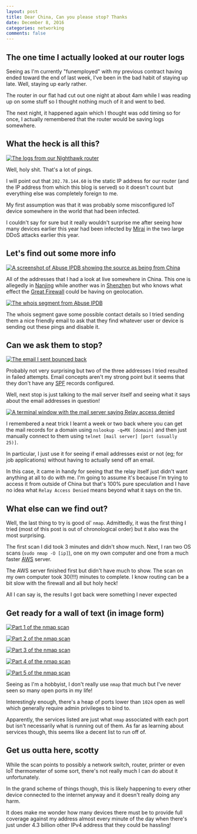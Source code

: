 ```yaml
---
layout: post
title: Dear China, Can you please stop? Thanks
date: December 8, 2016
categories: networking
comments: false
---
```


## The one time I actually looked at our router logs

Seeing as I'm currently "funemployed" with my previous contract having ended toward the end of last week, I've been in the bad habit of staying up late. Well, staying up early rather.

The router in our flat had cut out one night at about 4am while I was reading up on some stuff so I thought nothing much of it and went to bed.

The next night, it happened again which I thought was odd timing so for once, I actually remembered that the router would be saving logs somewhere.

## What the heck is all this?

[![The logs from our Nighthawk router][1]][1]

[1]: /assets/img/china/logs.png

Well, holy shit. That's a lot of pings.

I will point out that `202.78.144.60` is the static IP address for our router (and the IP address from which this blog is served) so it doesn't count but everything else was completely foreign to me.

My first assumption was that it was probably some misconfigured IoT device somewhere in the world that had been infected.

I couldn't say for sure but it really wouldn't surprise me after seeing how many devices earlier this year had been infected by [Mirai](https://en.wikipedia.org/wiki/Mirai_(malware)) in the two large DDoS attacks earlier this year.

## Let's find out some more info

[![A screenshot of Abuse IPDB showing the source as being from China][2]][2]

[2]: /assets/img/china/abuseipdb.png

All of the addresses that I had a look at live somewhere in China. This one is allegedly in [Nanjing](https://en.wikipedia.org/wiki/Nanjing) while another was in [Shenzhen](https://en.wikipedia.org/wiki/Shenzhen) but who knows what effect the [Great Firewall](https://en.wikipedia.org/wiki/Great_Firewall) could be having on geolocation.

[![The whois segment from Abuse IPDB][3]][3]

[3]: /assets/img/china/whois.png

The whois segment gave some possible contact details so I tried sending them a nice friendly email to ask that they find whatever user or device is sending out these pings and disable it.

## Can we ask them to stop?

[![The email I sent bounced back][4]][4]

[4]: /assets/img/china/bounceback.png

Probably not very surprising but two of the three addresses I tried resulted in failed attempts. Email concepts aren't my strong point but it seems that they don't have any [SPF](https://en.wikipedia.org/wiki/Sender_Policy_Framework) records configured.

Well, next stop is just talking to the mail server itself and seeing what it says about the email addresses in question!

[![A terminal window with the mail server saying Relay access denied][5]][5]

[5]: /assets/img/china/relay-denied.png

I remembered a neat trick I learnt a week or two back where you can get the mail records for a domain using `nslookup -q=MX [domain]` and then just manually connect to them using `telnet [mail server] [port (usually 25)]`.

In particular, I just use it for seeing if email addresses exist or not (eg; for job applications) without having to actually send off an email.

In this case, it came in handy for seeing that the relay itself just didn't want anything at all to do with me. I'm going to assume it's because I'm trying to access it from outside of China but that's 100% pure speculation and I have no idea what `Relay Access Denied` means beyond what it says on the tin.

## What else can we find out?

Well, the last thing to try is good ol' `nmap`. Admittedly, it was the first thing I tried (most of this post is out of chronological order) but it also was the most surprising.

The first scan I did took 3 minutes and didn't show much. Next, I ran two OS scans (`sudo nmap -O [ip]`), one on my own computer and one from a much faster [AWS](http://amazonaws.com) server.

The AWS server finished first but didn't have much to show. The scan on my own computer took 30(!!!) minutes to complete. I know routing can be a bit slow with the firewall and all but holy heck!

All I can say is, the results I got back were something I never expected

## Get ready for a wall of text (in image form)

[![Part 1 of the nmap scan][6]][6]

[6]: /assets/img/china/nmap-p1.png

[![Part 2 of the nmap scan][7]][7]

[7]: /assets/img/china/nmap-p2.png

[![Part 3 of the nmap scan][8]][8]

[8]: /assets/img/china/nmap-p3.png

[![Part 4 of the nmap scan][9]][9]

[9]: /assets/img/china/nmap-p4.png

[![Part 5 of the nmap scan][10]][10]

[10]: /assets/img/china/nmap-p5.png

Seeing as I'm a hobbyist, I don't really use `nmap` that much but I've never seen so many open ports in my life!

Interestingly enough, there's a heap of ports lower than `1024` open as well which generally require admin privileges to bind to.

Apparently, the services listed are just what `nmap` associated with each port but isn't necessarily what is running out of them. As far as learning about services though, this seems like a decent list to run off of.

## Get us outta here, scotty

While the scan points to possibly a network switch, router, printer or even IoT thermometer of some sort, there's not really much I can do about it unfortunately.

In the grand scheme of things though, this is likely happening to every other device connected to the internet anyway and it doesn't really doing any harm.

It does make me wonder how many devices there must be to provide full coverage against my address almost every minute of the day when there's just under 4.3 billion other IPv4 address that they could be hassling!
